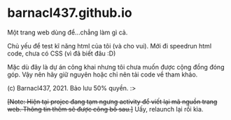 # barnacl437.github.io
Một trang web dùng để...chẳng làm gì cả. 

Chủ yếu để test kĩ năng html của tôi (và cho vui).
Mới đi speedrun html code, chưa có CSS (vì đã biết đâu :D)

Mặc dù đây là dự án công khai nhưng tôi chưa muốn được cộng đồng đóng góp. Vậy nên hãy giữ nguyên 
hoặc chỉ nên tải code về tham khảo.

(c) Barnacl437, 2021. Bảo lưu 50% quyền. :>

~~[Note: Hiện tại projec đang tạm ngưng activity để viết lại mã nguồn trang web. Thông tin thêm sẽ được công bố sau.]~~ Uấy, relaunch lại rồi kìa.


